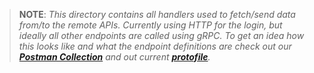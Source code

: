 > __NOTE__: _This directory contains all handlers used to fetch/send data from/to the remote APIs. Currently using HTTP for the login, but ideally all other endpoints are called using gRPC. To get an idea how this looks like and what the endpoint definitions are check out our ***[Postman Collection](https://documenter.getpostman.com/view/31343920/2s9YeBdszX)*** and out current ***[protofile](https://github.com/TUM-Dev/gocast/blob/IPraktikum-dev/api_v2/api_v2.proto)***._
